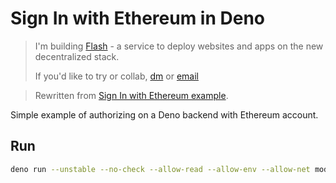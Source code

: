 # Sign In with Ethereum in Deno

> I'm building [Flash](https://flash-dev.vercel.app) - a service to deploy websites and apps on the new decentralized stack.
>
> If you'd like to try or collab, [dm](https://t.me/v_1rtl) or [email](mailto:yo@v1rtl.site)

> Rewritten from [Sign In with Ethereum example](https://github.com/spruceid/siwe/blob/main/examples/notepad/src/index.ts).

Simple example of authorizing on a Deno backend with Ethereum account.

## Run

```sh
deno run --unstable --no-check --allow-read --allow-env --allow-net mod.ts
```
